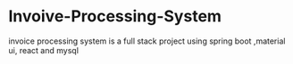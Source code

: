 # Invoive-Processing-System
invoice processing system is a full stack project using spring boot ,material ui, react and mysql 
